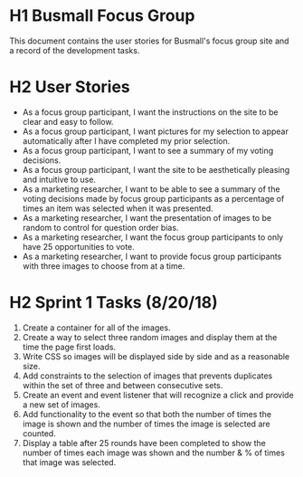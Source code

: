 # H1 Busmall Focus Group
This document contains the user stories for Busmall's focus group site and a record of the development tasks.

# H2 User Stories
* As a focus group participant, I want the instructions on the site to be clear and easy to follow.
* As a focus group participant, I want pictures for my selection to appear automatically after I have completed my prior selection.
* As a focus group participant, I want to see a summary of my voting decisions.
* As a focus group participant, I want the site to be aesthetically pleasing and intuitive to use.
* As a marketing researcher, I want to be able to see a summary of the voting decisions made by focus group participants as a percentage of times an item was selected when it was presented. 
* As a marketing researcher, I want the presentation of images to be random to control for question order bias.
* As a marketing researcher, I want the focus group participants to only have 25 opportunities to vote. 
* As a marketing researcher, I want to provide focus group participants with three images to choose from at a time.


# H2 Sprint 1 Tasks (8/20/18)
1. Create a container for all of the images.
2. Create a way to select three random images and display them at the time the page first loads.
3. Write CSS so images will be displayed side by side and as a reasonable size.
4. Add constraints to the selection of images that prevents duplicates within the set of three and between consecutive sets.
5. Create an event and event listener that will recognize a click and provide a new set of images.
6. Add functionality to the event so that both the number of times the image is shown and the number of times the image is selected are counted.
7. Display a table after 25 rounds have been completed to show the number of times each image was shown and the number & % of times that image was selected.


